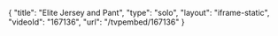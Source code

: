 {
    "title": "Elite Jersey and Pant",
    "type": "solo",
    "layout": "iframe-static",
    "videoId": "167136",
    "url": "\/tvpembed\/167136"
}